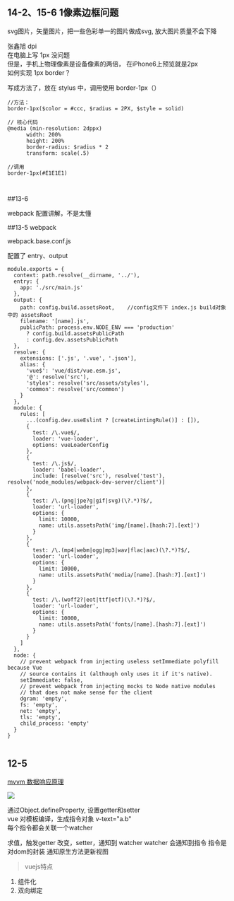 


## 14-2、15-6  1像素边框问题
svg图片，矢量图片，把一些色彩单一的图片做成svg, 放大图片质量不会下降

 
张鑫旭 dpi  
在电脑上写 1px 没问题  
但是，手机上物理像素是设备像素的两倍， 在iPhone6上预览就是2px  
如何实现 1px border？

写成方法了，放在 stylus 中，调用使用 border-1px（）

```
//方法：
border-1px($color = #ccc, $radius = 2PX, $style = solid)

// 核心代码
@media (min-resolution: 2dppx)
      width: 200%
      height: 200%
      border-radius: $radius * 2
      transform: scale(.5)

//调用
border-1px(#E1E1E1)



```

##13-6 

webpack 配置讲解，不是太懂


##13-5 webpack

webpack.base.conf.js

配置了 entry、output


```
module.exports = {
  context: path.resolve(__dirname, '../'),
  entry: {
    app: './src/main.js'
  },
  output: {
    path: config.build.assetsRoot,    //config文件下 index.js build对象中的 assetsRoot
    filename: '[name].js',
    publicPath: process.env.NODE_ENV === 'production'
      ? config.build.assetsPublicPath
      : config.dev.assetsPublicPath
  },
  resolve: {
    extensions: ['.js', '.vue', '.json'],
    alias: {
      'vue$': 'vue/dist/vue.esm.js',
      '@': resolve('src'),
      'styles': resolve('src/assets/styles'),
      'common': resolve('src/common')
    }
  },
  module: {
    rules: [
      ...(config.dev.useEslint ? [createLintingRule()] : []),
      {
        test: /\.vue$/,
        loader: 'vue-loader',
        options: vueLoaderConfig
      },
      {
        test: /\.js$/,
        loader: 'babel-loader',
        include: [resolve('src'), resolve('test'), resolve('node_modules/webpack-dev-server/client')]
      },
      {
        test: /\.(png|jpe?g|gif|svg)(\?.*)?$/,
        loader: 'url-loader',
        options: {
          limit: 10000,
          name: utils.assetsPath('img/[name].[hash:7].[ext]')
        }
      },
      {
        test: /\.(mp4|webm|ogg|mp3|wav|flac|aac)(\?.*)?$/,
        loader: 'url-loader',
        options: {
          limit: 10000,
          name: utils.assetsPath('media/[name].[hash:7].[ext]')
        }
      },
      {
        test: /\.(woff2?|eot|ttf|otf)(\?.*)?$/,
        loader: 'url-loader',
        options: {
          limit: 10000,
          name: utils.assetsPath('fonts/[name].[hash:7].[ext]')
        }
      }
    ]
  },
  node: {
    // prevent webpack from injecting useless setImmediate polyfill because Vue
    // source contains it (although only uses it if it's native).
    setImmediate: false,
    // prevent webpack from injecting mocks to Node native modules
    // that does not make sense for the client
    dgram: 'empty',
    fs: 'empty',
    net: 'empty',
    tls: 'empty',
    child_process: 'empty'
  }
}


```








## 12-5

[mvvm 数据响应原理](https://cn.vuejs.org/v2/guide/reactivity.html)

![](https://cn.vuejs.org/images/data.png)


通过Object.defineProperty, 设置getter和setter  
vue 对模板编译，生成指令对象  v-text="a.b"  
每个指令都会关联一个watcher  

求值，触发getter
改变，setter，通知到 watcher
watcher 会通知到指令
指令是对dom的封装
通知原生方法更新视图


> vuejs特点  

1. 组件化
2. 双向绑定


